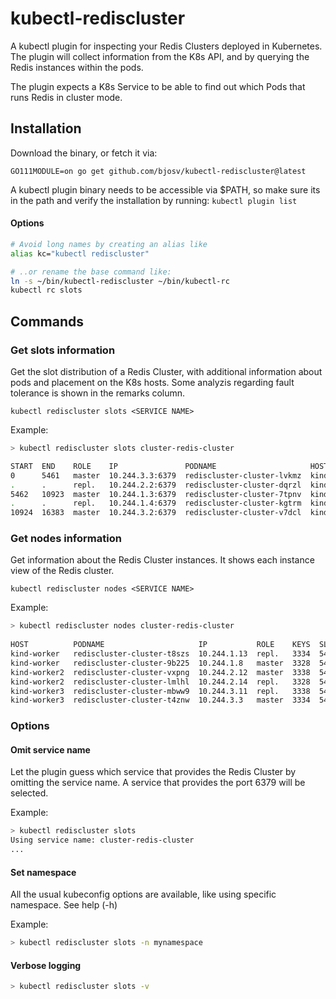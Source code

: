 # kubectl-rediscluster

A kubectl plugin for inspecting your Redis Clusters deployed in Kubernetes. The plugin will collect information from the K8s API, and by querying the Redis instances within the pods.

The plugin expects a K8s Service to be able to find out which Pods that runs Redis in cluster mode.

## Installation

Download the binary, or fetch it via:

`GO111MODULE=on go get github.com/bjosv/kubectl-rediscluster@latest`

A kubectl plugin binary needs to be accessible via $PATH, so make sure its in the path and verify the installation by running: `kubectl plugin list`

#### Options

```bash
# Avoid long names by creating an alias like
alias kc="kubectl rediscluster"

# ..or rename the base command like:
ln -s ~/bin/kubectl-rediscluster ~/bin/kubectl-rc
kubectl rc slots
```

## Commands

### Get slots information

Get the slot distribution of a Redis Cluster, with additional information about pods and placement on the K8s hosts. Some analyzis regarding fault tolerance is shown in the remarks column.

`kubectl rediscluster slots <SERVICE NAME>`

Example:

```bash
> kubectl rediscluster slots cluster-redis-cluster

START  END    ROLE    IP               PODNAME                     HOST          REMARKS
0      5461   master  10.244.3.3:6379  rediscluster-cluster-lvkmz  kind-worker2
.      .      repl.   10.244.2.2:6379  rediscluster-cluster-dqrzl  kind-worker
5462   10923  master  10.244.1.3:6379  rediscluster-cluster-7tpnv  kind-worker3  *same host*
.      .      repl.   10.244.1.4:6379  rediscluster-cluster-kgtrm  kind-worker3  *same host*
10924  16383  master  10.244.3.2:6379  rediscluster-cluster-v7dcl  kind-worker2  *replica missing*
```

### Get nodes information

Get information about the Redis Cluster instances. It shows each instance view of the Redis cluster.

`kubectl rediscluster nodes <SERVICE NAME>`

Example:

```bash
> kubectl rediscluster nodes cluster-redis-cluster
                                                                            SLOT    CLUSTER
HOST          PODNAME                     IP           ROLE    KEYS  SLOTS  RANGES  STATE    REMARKS
kind-worker   rediscluster-cluster-t8szs  10.244.1.13  repl.   3334  5462   10      ok
kind-worker   rediscluster-cluster-9b225  10.244.1.8   master  3328  5462   15      ok
kind-worker2  rediscluster-cluster-vxpng  10.244.2.12  master  3338  5460   9       ok
kind-worker2  rediscluster-cluster-lmlhl  10.244.2.14  repl.   3328  5462   15      ok
kind-worker3  rediscluster-cluster-mbww9  10.244.3.11  repl.   3338  5460   9       ok
kind-worker3  rediscluster-cluster-t4znw  10.244.3.3   master  3334  5462   10      ok
```

### Options

#### Omit service name

Let the plugin guess which service that provides the Redis Cluster by omitting the service name.
A service that provides the port 6379 will be selected.

Example:

```bash
> kubectl rediscluster slots
Using service name: cluster-redis-cluster
...
```

#### Set namespace

All the usual kubeconfig options are available, like using specific namespace. See help (-h)

Example:

```bash
> kubectl rediscluster slots -n mynamespace
```

#### Verbose logging

```bash
> kubectl rediscluster slots -v
```
